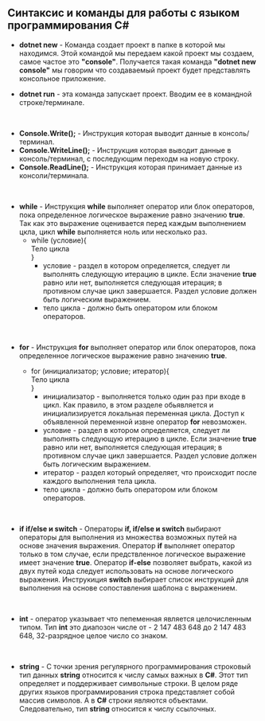 ## Синтаксис и команды для работы с языком программирования C#

* **dotnet new** -  Команда создает проект в папке в которой мы находимся. Этой командой мы передаем какой проект мы создаем, самое частое это **"console"**. Получается такая команда **"dotnet new console"** мы говорим что создаваемый проект будет представлять консольное приложение.

* **dotnet run** - эта команда запускает проект. Вводим ее в командной строке/терминале.

<br>

* **Console.Write();** - Инструкция которая выводит данные в консоль/терминал.
* **Console.WriteLine();** - Инструкция которая выводит данные в консоль/терминал, с последующим переходм на новую строку.
* **Console.ReadLine();** - Инструкция которая принимает данные из консоли/терминала.

<br>

* **while** - Инструкция **while** выполняет оператор или блок операторов, пока определенное логическое выражение равно значению **true**. Так как это выражение оценивается перед каждым выполнением цкла, цикл **while** выполняется ноль или несколько раз. 
   * while (условие){  
         Тело цикла  
     }
     * условие - раздел в котором определяется, следует ли выполнять следующую итерацию в цикле. Если значение **true** равно или нет, выполняется следующая итерация; в противном случае цикл завершается. Раздел условие должен быть логическим выражением.
     * тело цикла - должно быть оператором или блоком операторов.

<br>

* **for** - Инструкция **for** выполняет оператор или блок операторов, пока определенное логическое выражение равно значению **true**. 
  
  * for (инициализатор; условие; итератор){  
  Тело цикла   
  }
    * инициализатор - выполняется только один раз при входе в цикл. Как правило, в этом разделе обьявляется и инициализируется локальная переменная цикла. Доступ к объявленной переменной извне оператор **for** невозможен.
    * условие - раздел в котором определяется, следует ли выполнять следующую итерацию в цикле. Если значение **true** равно или нет, выполняется следующая итерация; в противном случае цикл завершается. Раздел условие должен быть логическим выражением.
    * итератор - раздел который определяет, что происходит после каждого выполнения тела цикла.
    * тело цикла - должно быть оператором или блоком операторов.

<br>

* **if if/else и switch** - Операторы **if, if/else и switch** выбирают операторы для выполнения из множества возможных путей на основе значения выражения. Оператор **if** выполняет оператор только в том случае, если предствленное логическое выражение имеет значение **true**. Оператор **if-else** позволяет выбрать, какой из двух путей кода следует использовать на основе логического выражения. Инструкиция **switch** выбирает список инструкций для выполнения на основе сопоставления шаблона с выражением.

<br>

* **int** - оператор указывает что пепеменная является целочисленным типом. Тип **int** это диапозон числе от - 2 147 483 648 до 2 147 483 648, 32-разрядное целое число со знаком.

<br>

* **string** - С точки зрения регулярного программирования строковый тип данных **string** относится к числу самых важных в **C#**. Этот тип определяет и поддерживает символьные строки. В целом ряде других языков программирования строка представляет собой массив символов. А в **C#** строки являются объектами. Следовательно, тип **string** относится к числу ссылочных.
